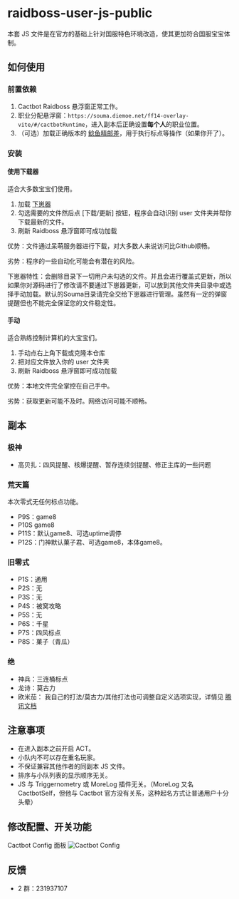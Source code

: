 # raidboss-user-js-public

本套 JS 文件是在官方的基础上针对国服特色环境改造，使其更加符合国服宝宝体制。

## 如何使用

### 前置依赖

1. Cactbot Raidboss 悬浮窗正常工作。
1. 职业分配悬浮窗：`https://souma.diemoe.net/ff14-overlay-vite/#/cactbotRuntime`，进入副本后正确设置**每个人**的职业位置。
1. （可选）加载正确版本的 [鲶鱼精邮差](https://github.com/Natsukage/PostNamazu/releases)，用于执行标点等操作（如果你开了）。

### 安装

#### 使用下载器

适合大多数宝宝们使用。

1. 加载 [下崽器](https://github.com/Souma-Sumire/SoumaDownloader/releases/latest)
1. 勾选需要的文件然后点 [下载/更新] 按钮，程序会自动识别 user 文件夹并帮你下载最新的文件。
1. 刷新 Raidboss 悬浮窗即可成功加载

优势：文件通过呆萌服务器进行下载，对大多数人来说访问比Github顺畅。

劣势：程序的一些自动化可能会有潜在的风险。

下崽器特性：会删除目录下一切用户未勾选的文件。并且会进行覆盖式更新，所以如果你对源码进行了修改请不要通过下崽器更新，可以放到其他文件夹目录中或选择手动加载。默认的Souma目录请完全交给下崽器进行管理。虽然有一定的弹窗提醒但也不能完全保证您的文件稳定性。

#### 手动

适合熟练控制计算机的大宝宝们。

1. 手动点右上角下载或克隆本仓库
1. 把对应文件放入你的 user 文件夹
1. 刷新 Raidboss 悬浮窗即可成功加载

优势：本地文件完全掌控在自己手中。

劣势：获取更新可能不及时。网络访问可能不顺畅。

## 副本

### 极神

- 高贝扎：四风提醒、核爆提醒、暂存连续剑提醒、修正主库的一些问题

### 荒天篇

本次零式无任何标点功能。

- P9S：game8
- P10S game8
- P11S：默认game8、可选uptime调停
- P12S：门神默认菓子君、可选game8，本体game8。

### 旧零式

- P1S：通用
- P2S：无
- P3S：无
- P4S：被窝攻略
- P5S：无
- P6S：千星
- P7S：四风标点
- P8S：菓子（青瓜）

### 绝

- 神兵：三连桶标点
- 龙诗：莫古力
- 欧米茄： 我自己的打法/莫古力/其他打法也可调整自定义选项实现，详情见 [腾讯文档](https://docs.qq.com/doc/DTXZHb1lXcUZ4eXBh)

## 注意事项

- 在进入副本之前开启 ACT。
- 小队内不可以存在重名玩家。
- 不保证兼容其他作者的同副本 JS 文件。
- 排序与小队列表的显示顺序无关。
- JS 与 Triggernometry 或 MoreLog 插件无关。（MoreLog 又名 CactbotSelf，但他与 Cactbot 官方没有关系，这种起名方式让普通用户十分头晕）

## 修改配置、开关功能

Cactbot Config 面板
![Cactbot Config](https://github.com/Souma-Sumire/raidboss-user-js-public/assets/33572696/267c0cb7-233c-4c54-87ce-b9d0f49fd5d2)

## 反馈

- 2 群：231937107
